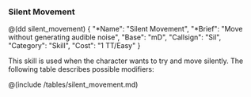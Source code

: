 ### Silent Movement

@(dd silent_movement)
{ 
  "*Name": "Silent Movement",
  "*Brief": "Move without generating audible noise",
  "Base": "mD",
  "Callsign": "Sil",
  "Category": "Skill",
  "Cost": "1 TT/Easy"
}

This skill is used when the character wants to try and move silently. The
following table describes possible modifiers:

@(include /tables/silent_movement.md)
